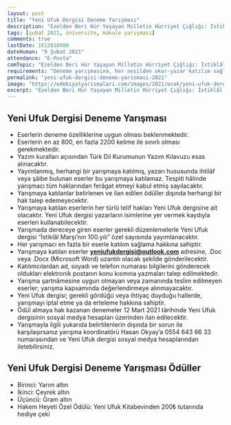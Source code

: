 ```yaml
---
layout: post
title: "Yeni Ufuk Dergisi Deneme Yarışması"
description: "Ezelden Beri Hür Yaşayan Milletin Hürriyet Çığlığı: İstiklâl Marşı konulu Yeni Ufuk Dergisi Deneme Yarışması düzenleniyor"
tags: [şubat 2021, üniversite, makale yarışması]
comments: true
lastDate: 1612818000 
dateHuman: "9 Şubat 2021"
attendance: "E-Posta"
comTopic: "Ezelden Beri Hür Yaşayan Milletin Hürriyet Çığlığı: İstiklâl Marşı"
requirements: "Deneme yarışmasına, her nesilden okur-yazar katılım sağlayabilir"
permalink: "yeni-ufuk-dergisi-deneme-yarismasi-2021"
image: "https://edebiyatyarismalari.com/images/2021/ocak/yeni-ufuk-dergisi-deneme-yarismasi.jpg"
excerpt: "Ezelden Beri Hür Yaşayan Milletin Hürriyet Çığlığı: İstiklâl Marşı konulu Yeni Ufuk Dergisi Deneme Yarışması düzenleniyor"
---
```


## Yeni Ufuk Dergisi Deneme Yarışması
- Eserlerin deneme özelliklerine uygun olması beklenmektedir.
- Eserlerin en az 800, en fazla 2200 kelime ile sınırlı olması gerekmektedir.
- Yazım kuralları açısından Türk Dil Kurumunun Yazım Kılavuzu esas alınacaktır.
- Yayımlanmış, herhangi bir yarışmaya katılmış, yazarı hususunda ihtilâf veya şâibe bulunan eserler bu yarışmaya katılamaz. Tespiti hâlinde yarışmacı tüm haklarından ferâgat etmeyi kabul etmiş sayılacaktır.
- Yarışmaya katılanlar belirlenen ve ilan edilen ödüller dışında herhangi bir hak talep edemeyecektir.
- Yarışmaya katılan eserlerin her türlü telif hakları Yeni Ufuk dergisine ait olacaktır. Yeni Ufuk dergisi yazarların isimlerine yer vermek kaydıyla eserleri kullanabilecektir.
- Yarışmada dereceye giren eserler gerekli düzenlemelerle Yeni Ufuk dergisi “İstiklâl Marşı’nın 100.yılı” özel sayısında yayımlanacaktır.
- Her yarışmacı en fazla bir eserle katılım sağlama hakkına sahiptir.
- Yarışmaya katılan eserler **yeniufukdergisi@outlook.com** adresine, .Doc veya .Docx (Microsoft Word) uzantılı olacak şekilde gönderilecektir.
- Katılımcılardan ad, soyadı ve telefon numarası bilgilerini gönderecek oldukları elektronik postanın konu kısmına yazmaları talep edilmektedir.
- Yarışma şartnâmesine uygun olmayan veya zamanında teslim edilmeyen eserler; yarışma kapsamında değerlendirmeye alınmayacaktır.
- Yeni Ufuk dergisi; gerekli gördüğü veya ihtiyaç duyduğu hallerde, yarışmayı iptal etme ya da erteleme hakkına sahiptir.
- Ödül almaya hak kazanan denemeler 12 Mart 2021 târihinde Yeni Ufuk dergisinin sosyal medya hesapları üzerinden ilan edilecektir.
- Yarışmayla ilgili yukarıda belirtilenlerin dışında bir sorun ile karşılaşırsanız yarışma koordinatörü Hasan Okyay’a 0554 643 66 33 numarasından ve Yeni Ufuk dergisi sosyal medya hesaplarından iletebilirsiniz.

## Yeni Ufuk Dergisi Deneme Yarışması Ödüller
- Birinci: Yarım altın
- İkinci: Çeyrek altın
- Üçüncü: Gram altın
- Hakem Heyeti Özel Ödülü: Yeni Ufuk Kitabevinden 200₺ tutarında hediye çeki